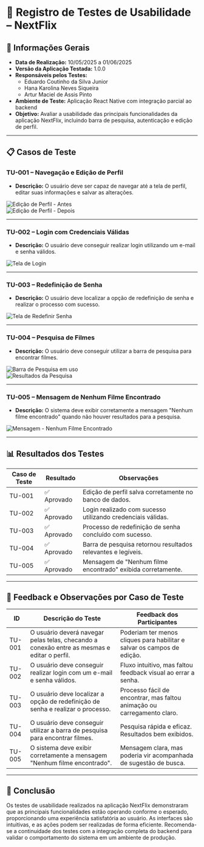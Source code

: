 # 📄 Registro de Testes de Usabilidade – NextFlix

## 🧪 Informações Gerais

- **Data de Realização:** 10/05/2025 a 01/06/2025
- **Versão da Aplicação Testada:** 1.0.0
- **Responsáveis pelos Testes:**
  - Eduardo Coutinho da Silva Junior
  - Hana Karolina Neves Siqueira
  - Artur Maciel de Assis Pinto
- **Ambiente de Teste:** Aplicação React Native com integração parcial ao backend
- **Objetivo:** Avaliar a usabilidade das principais funcionalidades da aplicação NextFlix, incluindo barra de pesquisa, autenticação e edição de perfil.

---

## 📋 Casos de Teste

### TU-001 – Navegação e Edição de Perfil

- **Descrição:** O usuário deve ser capaz de navegar até a tela de perfil, editar suas informações e salvar as alterações.

![Edição de Perfil - Antes](../imagens-usabilidade/perfil-antes.png)  
![Edição de Perfil - Depois](../imagens-usabilidade/perfil-depois.png)

---

### TU-002 – Login com Credenciais Válidas

- **Descrição:** O usuário deve conseguir realizar login utilizando um e-mail e senha válidos.

![Tela de Login](../imagens-usabilidade/login-teste.png)

---

### TU-003 – Redefinição de Senha

- **Descrição:** O usuário deve localizar a opção de redefinição de senha e realizar o processo com sucesso.

![Tela de Redefinir Senha](../imagens-usabilidade/redefinir-senha.png)

---

### TU-004 – Pesquisa de Filmes

- **Descrição:** O usuário deve conseguir utilizar a barra de pesquisa para encontrar filmes.

![Barra de Pesquisa em uso](../imagens-usabilidade/barra-pesquisa.png)  
![Resultados da Pesquisa](../imagens-usabilidade/resultado-pesquisa.png)

---

### TU-005 – Mensagem de Nenhum Filme Encontrado

- **Descrição:** O sistema deve exibir corretamente a mensagem "Nenhum filme encontrado" quando não houver resultados para a pesquisa.

![Mensagem - Nenhum Filme Encontrado](../imagens-usabilidade/nenhum-filme.png)

---

## 📊 Resultados dos Testes

| Caso de Teste | Resultado   | Observações                                                        |
|---------------|-------------|---------------------------------------------------------------------|
| TU-001        | ✅ Aprovado | Edição de perfil salva corretamente no banco de dados.             |
| TU-002        | ✅ Aprovado | Login realizado com sucesso utilizando credenciais válidas.        |
| TU-003        | ✅ Aprovado | Processo de redefinição de senha concluído com sucesso.            |
| TU-004        | ✅ Aprovado | Barra de pesquisa retornou resultados relevantes e legíveis.       |
| TU-005        | ✅ Aprovado | Mensagem de "Nenhum filme encontrado" exibida corretamente.        |

---

## 🧠 Feedback e Observações por Caso de Teste

| ID     | Descrição do Teste                                                                           | Feedback dos Participantes                                               |
|--------|-----------------------------------------------------------------------------------------------|--------------------------------------------------------------------------|
| TU-001 | O usuário deverá navegar pelas telas, checando a conexão entre as mesmas e editar o perfil.  | Poderiam ter menos cliques para habilitar e salvar os campos de edição. |
| TU-002 | O usuário deve conseguir realizar login com um e-mail e senha válidos.                        | Fluxo intuitivo, mas faltou feedback visual ao errar a senha.           |
| TU-003 | O usuário deve localizar a opção de redefinição de senha e realizar o processo.               | Processo fácil de encontrar, mas faltou animação ou carregamento claro. |
| TU-004 | O usuário deve conseguir utilizar a barra de pesquisa para encontrar filmes.                  | Pesquisa rápida e eficaz. Resultados bem exibidos.                      |
| TU-005 | O sistema deve exibir corretamente a mensagem "Nenhum filme encontrado".                      | Mensagem clara, mas poderia vir acompanhada de sugestão de busca.       |

---

## 📝 Conclusão

Os testes de usabilidade realizados na aplicação NextFlix demonstraram que as principais funcionalidades estão operando conforme o esperado, proporcionando uma experiência satisfatória ao usuário. As interfaces são intuitivas, e as ações podem ser realizadas de forma eficiente. Recomenda-se a continuidade dos testes com a integração completa do backend para validar o comportamento do sistema em um ambiente de produção.
